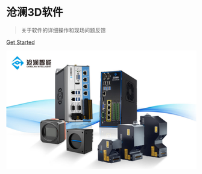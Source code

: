 <!-- _coverpage.md -->


<!-- 图标 
![logo](./public/img/gouhuo.gif)-->

# 沧澜3D软件

> 关于软件的详细操作和现场问题反馈  

[Get Started](/DME.md)

<!-- 背景图片 -->
![](./public/img/startRun.jpg)
